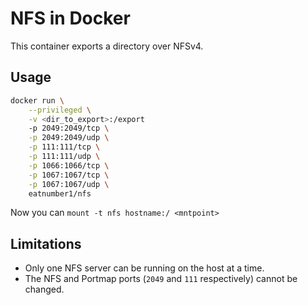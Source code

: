 # NFS in Docker

This container exports a directory over NFSv4.

## Usage

```sh
docker run \
	--privileged \
	-v <dir_to_export>:/export
	-p 2049:2049/tcp \
	-p 2049:2049/udp \
	-p 111:111/tcp \
	-p 111:111/udp \
	-p 1066:1066/tcp \
	-p 1067:1067/tcp \
	-p 1067:1067/udp \
	eatnumber1/nfs
```

Now you can `mount -t nfs hostname:/ <mntpoint>`

## Limitations
 * Only one NFS server can be running on the host at a time.
 * The NFS and Portmap ports (`2049` and `111` respectively) cannot be changed.
